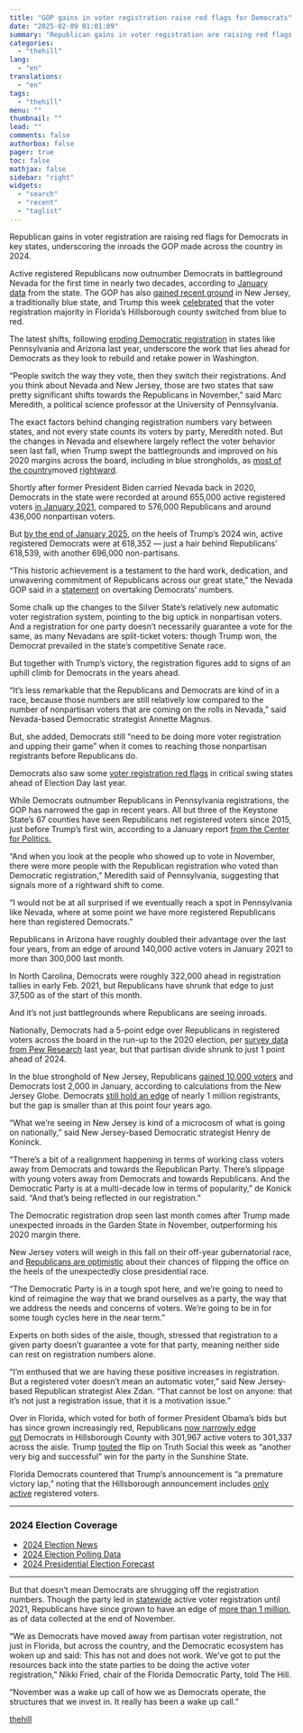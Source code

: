 ```yaml
---
title: "GOP gains in voter registration raise red flags for Democrats"
date: "2025-02-09 01:01:09"
summary: "Republican gains in voter registration are raising red flags for Democrats in key states, underscoring the inroads the GOP made across the country in 2024. Active registered Republicans now outnumber Democrats in battleground Nevada for the first time in nearly two decades, according to January data from the state. The..."
categories:
  - "thehill"
lang:
  - "en"
translations:
  - "en"
tags:
  - "thehill"
menu: ""
thumbnail: ""
lead: ""
comments: false
authorbox: false
pager: true
toc: false
mathjax: false
sidebar: "right"
widgets:
  - "search"
  - "recent"
  - "taglist"
---
```


Republican gains in voter registration are raising red flags for Democrats in key states, underscoring the inroads the GOP made across the country in 2024.

Active registered Republicans now outnumber Democrats in battleground Nevada for the first time in nearly two decades, according to [January data](https://www.nvsos.gov/sos/Home/Components/News/News/3556/309?backlist=%2fsos%2fhome) from the state. The GOP has also [gained recent ground](https://newjerseyglobe.com/voters/gop-continues-voter-registration-gains-democrats-lose-registrants-in-january/) in New Jersey, a traditionally blue state, and Trump this week [celebrated](https://thehill.com/homenews/campaign/5125219-florida-trump-republican-hillsborough/) that the voter registration majority in Florida’s Hillsborough county switched from blue to red.

The latest shifts, following [eroding Democratic registration](https://thehill.com/homenews/campaign/4929781-voter-registration-democrats-pennsylvania-nc-nevada/) in states like Pennsylvania and Arizona last year, underscore the work that lies ahead for Democrats as they look to rebuild and retake power in Washington.

“People switch the way they vote, then they switch their registrations. And you think about Nevada and New Jersey, those are two states that saw pretty significant shifts towards the Republicans in November,” said Marc Meredith, a political science professor at the University of Pennsylvania.

The exact factors behind changing registration numbers vary between states, and not every state counts its voters by party, Meredith noted. But the changes in Nevada and elsewhere largely reflect the voter behavior seen last fall, when Trump swept the battlegrounds and improved on his 2020 margins across the board, including in blue strongholds, as [most of the country](https://thehill.com/homenews/campaign/4977596-democrats-lose-midterms-2024/)moved [rightward](https://thehill.com/homenews/campaign/4977596-democrats-lose-midterms-2024/).

Shortly after former President Biden carried Nevada back in 2020, Democrats in the state were recorded at around 655,000 active registered voters [in January 2021](https://www.nvsos.gov/sos/home/showpublisheddocument?id=9281), compared to 576,000 Republicans and around 436,000 nonpartisan voters.

But [by the end of January 2025](https://www.nvsos.gov/sos/home/showpublisheddocument/15840/638742560774670000), on the heels of Trump’s 2024 win, active registered Democrats were at 618,352 — just a hair behind Republicans’ 618,539, with another 696,000 non-partisans.

“This historic achievement is a testament to the hard work, dedication, and unwavering commitment of Republicans across our great state,” the Nevada GOP said in a [statement](https://x.com/NVGOP/status/1883957712956055970) on overtaking Democrats’ numbers.

Some chalk up the changes to the Silver State’s relatively new automatic voter registration system, pointing to the big uptick in nonpartisan voters. And a registration for one party doesn’t necessarily guarantee a vote for the same, as many Nevadans are split-ticket voters: though Trump won, the Democrat prevailed in the state’s competitive Senate race.

But together with Trump’s victory, the registration figures add to signs of an uphill climb for Democrats in the years ahead.

“It’s less remarkable that the Republicans and Democrats are kind of in a race, because those numbers are still relatively low compared to the number of nonpartisan voters that are coming on the rolls in Nevada,” said Nevada-based Democratic strategist Annette Magnus.

But, she added, Democrats still “need to be doing more voter registration and upping their game” when it comes to reaching those nonpartisan registrants before Republicans do.

Democrats also saw some [voter registration red flags](https://thehill.com/homenews/campaign/4929781-voter-registration-democrats-pennsylvania-nc-nevada/) in critical swing states ahead of Election Day last year.

While Democrats outnumber Republicans in Pennsylvania registrations, the GOP has narrowed the gap in recent years. All but three of the Keystone State’s 67 counties have seen Republicans net registered voters since 2015, just before Trump’s first win, according to a January report [from the Center for Politics.](https://centerforpolitics.org/crystalball/how-donald-trump-changed-pennsylvanias-electorate-tracking-voter-registration-trends-over-the-past-decade/)

“And when you look at the people who showed up to vote in November, there were more people with the Republican registration who voted than Democratic registration,” Meredith said of Pennsylvania, suggesting that signals more of a rightward shift to come.

“I would not be at all surprised if we eventually reach a spot in Pennsylvania like Nevada, where at some point we have more registered Republicans here than registered Democrats.”

Republicans in Arizona have roughly doubled their advantage over the last four years, from an edge of around 140,000 active voters in January 2021 to more than 300,000 last month.

In North Carolina, Democrats were roughly 322,000 ahead in registration tallies in early Feb. 2021, but Republicans have shrunk that edge to just 37,500 as of the start of this month.

And it’s not just battlegrounds where Republicans are seeing inroads.

Nationally, Democrats had a 5-point edge over Republicans in registered voters across the board in the run-up to the 2020 election, per [survey data from Pew Research](https://www.pewresearch.org/politics/2024/04/09/the-partisanship-and-ideology-of-american-voters/) last year, but that partisan divide shrunk to just 1 point ahead of 2024.

In the blue stronghold of New Jersey, Republicans [gained 10,000 voters](https://newjerseyglobe.com/voters/gop-continues-voter-registration-gains-democrats-lose-registrants-in-january/) and Democrats lost 2,000 in January, according to calculations from the New Jersey Globe. Democrats [still hold an edge](https://www.nj.gov/state/elections/assets/pdf/svrs-reports/2025/2025-02-voter-registration-by-congressional-district.pdf) of nearly 1 million registrants, but the gap is smaller than at this point four years ago.

“What we’re seeing in New Jersey is kind of a microcosm of what is going on nationally,” said New Jersey-based Democratic strategist Henry de Koninck.

“There’s a bit of a realignment happening in terms of working class voters away from Democrats and towards the Republican Party. There’s slippage with young voters away from Democrats and towards Republicans. And the Democratic Party is at a multi-decade low in terms of popularity,” de Konick said. “And that’s being reflected in our registration.”

The Democratic registration drop seen last month comes after Trump made unexpected inroads in the Garden State in November, outperforming his 2020 margin there.

New Jersey voters will weigh in this fall on their off-year gubernatorial race, and [Republicans are optimistic](https://thehill.com/homenews/state-watch/5011134-gop-smells-blood-in-new-jersey-governors-race/) about their chances of flipping the office on the heels of the unexpectedly close presidential race.

“The Democratic Party is in a tough spot here, and we’re going to need to kind of reimagine the way that we brand ourselves as a party, the way that we address the needs and concerns of voters. We’re going to be in for some tough cycles here in the near term.”

Experts on both sides of the aisle, though, stressed that registration to a given party doesn’t guarantee a vote for that party, meaning neither side can rest on registration numbers alone.

“I’m enthused that we are having these positive increases in registration. But a registered voter doesn’t mean an automatic voter,” said New Jersey-based Republican strategist Alex Zdan. “That cannot be lost on anyone: that it’s not just a registration issue, that it is a motivation issue.”

Over in Florida, which voted for both of former President Obama’s bids but has since grown increasingly red, Republicans [now narrowly edge out](https://www.votehillsborough.gov/) Democrats in Hillsborough County with 301,967 active voters to 301,337 across the aisle. Trump [touted](https://truthsocial.com/@realDonaldTrump/posts/113942916893223583) the flip on Truth Social this week as “another very big and successful” win for the party in the Sunshine State.

Florida Democrats countered that Trump’s announcement is “a premature victory lap,” noting that the Hillsborough announcement includes [only active](https://www.votehillsborough.gov/RESEARCH-DATA/Voter-Statistics) registered voters.


---

### 2024 Election Coverage

* [2024 Election News](https://thehill.com/elections)
* [2024 Election Polling Data](https://elections2024.thehill.com/)
* [2024 Presidential Election Forecast](https://elections2024.thehill.com/forecast/2024/president/)

---

But that doesn’t mean Democrats are shrugging off the registration numbers. Though the party led in [statewide](https://dos.fl.gov/elections/data-statistics/voter-registration-statistics/voter-registration-reports/voter-registration-by-party-affiliation/) active voter registration until 2021, Republicans have since grown to have an edge of [more than 1 million](https://apnews.com/article/florida-republicans-democrats-voter-registrations-b843059f8f3f1419794751753626a120), as of data collected at the end of November.

“We as Democrats have moved away from partisan voter registration, not just in Florida, but across the country, and the Democratic ecosystem has woken up and said: This has not and does not work. We’ve got to put the resources back into the state parties to be doing the active voter registration,” Nikki Fried, chair of the Florida Democratic Party, told The Hill.

“November was a wake up call of how we as Democrats operate, the structures that we invest in. It really has been a wake up call.”

[thehill](https://thehill.com/homenews/campaign/5133400-democrats-face-red-flags-battleground-states/)
